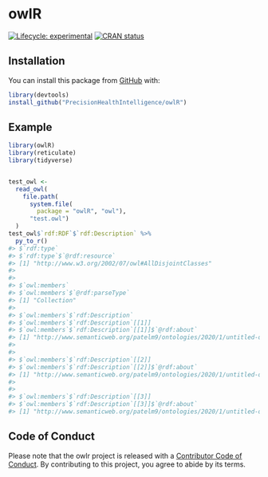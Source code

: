 
<!-- README.md is generated from README.Rmd. Please edit that file -->

# owlR

<!-- badges: start -->

[![Lifecycle:
experimental](https://img.shields.io/badge/lifecycle-experimental-orange.svg)](https://lifecycle.r-lib.org/articles/stages.html#experimental)
[![CRAN
status](https://www.r-pkg.org/badges/version/owlr)](https://CRAN.R-project.org/package=owlr)
<!-- badges: end -->

## Installation

You can install this package from [GitHub](https://GitHub.com) with:

``` r
library(devtools)
install_github("PrecisionHealthIntelligence/owlR")
```

## Example

``` r
library(owlR)
library(reticulate)
library(tidyverse) 


test_owl <-
  read_owl(
    file.path(
      system.file(
        package = "owlR", "owl"),
      "test.owl")
  )
test_owl$`rdf:RDF`$`rdf:Description` %>%
  py_to_r()
#> $`rdf:type`
#> $`rdf:type`$`@rdf:resource`
#> [1] "http://www.w3.org/2002/07/owl#AllDisjointClasses"
#> 
#> 
#> $`owl:members`
#> $`owl:members`$`@rdf:parseType`
#> [1] "Collection"
#> 
#> $`owl:members`$`rdf:Description`
#> $`owl:members`$`rdf:Description`[[1]]
#> $`owl:members`$`rdf:Description`[[1]]$`@rdf:about`
#> [1] "http://www.semanticweb.org/patelm9/ontologies/2020/1/untitled-ontology-12#MedicalOncology"
#> 
#> 
#> $`owl:members`$`rdf:Description`[[2]]
#> $`owl:members`$`rdf:Description`[[2]]$`@rdf:about`
#> [1] "http://www.semanticweb.org/patelm9/ontologies/2020/1/untitled-ontology-12#RadiationOncology"
#> 
#> 
#> $`owl:members`$`rdf:Description`[[3]]
#> $`owl:members`$`rdf:Description`[[3]]$`@rdf:about`
#> [1] "http://www.semanticweb.org/patelm9/ontologies/2020/1/untitled-ontology-12#Surgery"
```

## Code of Conduct

Please note that the owlr project is released with a [Contributor Code
of
Conduct](https://contributor-covenant.org/version/2/0/CODE_OF_CONDUCT.html).
By contributing to this project, you agree to abide by its terms.
